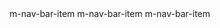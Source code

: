<m-nav-bar>
    <m-nav-bar-item>m-nav-bar-item</m-nav-bar-item>
    <m-nav-bar-item>m-nav-bar-item</m-nav-bar-item>
    <m-nav-bar-item>m-nav-bar-item</m-nav-bar-item>
</m-nav-bar>